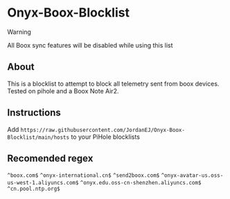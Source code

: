 # Onyx-Boox-Blocklist
> [!WARNING]
> All Boox sync features will be disabled while using this list

## About
This is a blocklist to attempt to block all telemetry sent from boox devices. Tested on pihole and a Boox Note Air2.

## Instructions
Add `https://raw.githubusercontent.com/JordanEJ/Onyx-Boox-Blocklist/main/hosts` to your PiHole blocklists

## Recomended regex
`^boox.com$`
`^onyx-international.cn$`
`^send2boox.com$`
`^onyx-avatar-us.oss-us-west-1.aliyuncs.com$`
`^onyx.edu.oss-cn-shenzhen.aliyuncs.com$`
`^cn.pool.ntp.org$`
